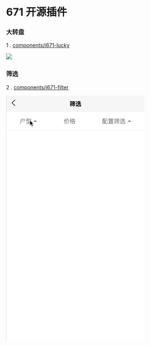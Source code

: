 # 671 开源插件

### 大转盘

1 . [components/i671-lucky](https://github.com/q25979/HB-/tree/master/components/i671-lucky)

<kbd>
  <img src="/static/common/lucky.gif">
</kbd>

### 筛选

2 . [components/i671-filter](https://github.com/q25979/HB-/tree/master/components/i671-filter)

<kbd>
  <img src="/static/common/filter.gif">
</kbd>
